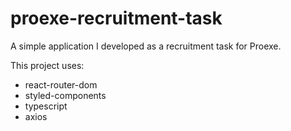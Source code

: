 # proexe-recruitment-task
A simple application I developed as a recruitment task for Proexe.

This project uses:

- react-router-dom
- styled-components
- typescript
- axios
